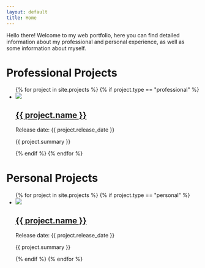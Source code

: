```yaml
---
layout: default
title: Home
---
```


<p> Hello there! Welcome to my web portfolio, here you can find detailed information about my professional and personal experience, as well as some information about myself.</p>

<h1>Professional Projects</h1>

<div class="projectviewer">
  <ul>
    {% for project in site.projects %}
      {% if project.type == "professional" %}
      <li>
        <div class="projectcontainer" onclick="window.location='{{ project.url | relative_url }}'">
          <img src="{{ project.imageurl | relative_url }}" class="projectimage">
          <div class="projectpreview">
            <div>
              <h2><a href="{{ project.url | relative_url }}">{{ project.name }}</a></h2>
              <!-- <h3>{{ project.type }}</h3> -->
              <p>Release date: {{ project.release_date }}</p>
              <p> {{ project.summary }} </p>
            </div>
          </div>
        </div>
      </li>
      {% endif %}
    {% endfor %}
  </ul>
</div>

<h1>Personal Projects</h1>

<div class="projectviewer">
  <ul>
    {% for project in site.projects %}
      {% if project.type == "personal" %}
      <li>
        <div class="projectcontainer">
          <img src="{{ project.imageurl | relative_url }}" class="projectimage">
          <div class="projectpreview">
            <div>
              <h2><a href="{{ project.url | relative_url }}">{{ project.name }}</a></h2>
              <!-- <h3>{{ project.type }}</h3> -->
              <p>Release date: {{ project.release_date }}</p>
              <p> {{ project.summary }} </p>
            </div>
          </div>
        </div>
      </li>
      {% endif %}
    {% endfor %}
  </ul>
</div>
